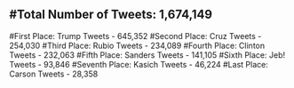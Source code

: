 #Total Number of Tweets: 1,674,149 
---
#First Place: Trump Tweets - 645,352
#Second Place: Cruz Tweets - 254,030
#Third Place: Rubio Tweets - 234,089
#Fourth Place: Clinton Tweets - 232,063
#Fifth Place: Sanders Tweets - 141,105
#Sixth Place: Jeb! Tweets - 93,846
#Seventh Place: Kasich Tweets - 46,224
#Last Place: Carson Tweets - 28,358
